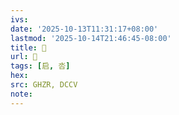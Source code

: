 ```yaml
---
ivs:
date: '2025-10-13T11:31:17+08:00'
lastmod: '2025-10-14T21:46:45-08:00'
title: 󰨺
url: 󰨺
tags: [启, 呇]
hex: 
src: GHZR, DCCV
note:
---
```


